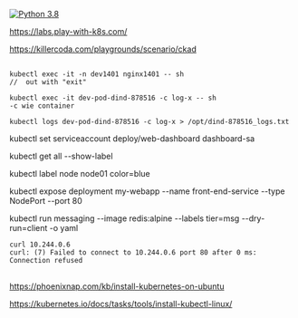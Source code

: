 [![Python 3.8](https://img.shields.io/badge/python-3.8-blue.svg)](https://www.python.org/downloads/release/python-360/)

https://labs.play-with-k8s.com/

https://killercoda.com/playgrounds/scenario/ckad

##
```
kubectl exec -it -n dev1401 nginx1401 -- sh
//  out with "exit"

kubectl exec -it dev-pod-dind-878516 -c log-x -- sh
-c wie container

kubectl logs dev-pod-dind-878516 -c log-x > /opt/dind-878516_logs.txt
```

kubectl set serviceaccount deploy/web-dashboard dashboard-sa

kubectl get all --show-label

kubectl label node node01 color=blue

kubectl expose deployment my-webapp --name front-end-service --type NodePort --port 80

kubectl run messaging --image redis:alpine --labels tier=msg --dry-run=client -o yaml
```
curl 10.244.0.6
curl: (7) Failed to connect to 10.244.0.6 port 80 after 0 ms: Connection refused
```

##
https://phoenixnap.com/kb/install-kubernetes-on-ubuntu

https://kubernetes.io/docs/tasks/tools/install-kubectl-linux/

